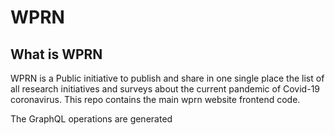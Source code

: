 
# WPRN

## What is WPRN

WPRN is a Public initiative to publish and share in one single place the list of all research initiatives and surveys about the current pandemic of Covid-19 coronavirus. This repo contains the main wprn website frontend code.

The GraphQL operations are generated
